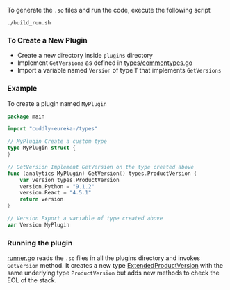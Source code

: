 To generate the `.so` files and run the code, execute the following script
```shell
./build_run.sh
```


### To Create a New Plugin
- Create a new directory inside `plugins` directory
- Implement `GetVersions` as defined in [types/commontypes.go](./types/commontypes.go)
- Import a variable named `Version` of type `T` that implements `GetVersions`

### Example
To create a plugin named `MyPlugin`

```go
package main

import "cuddly-eureka-/types"

// MyPlugin Create a custom type
type MyPlugin struct {
}

// GetVersion Implement GetVersion on the type created above
func (analytics MyPlugin) GetVersion() types.ProductVersion {
	var version types.ProductVersion
	version.Python = "9.1.2"
	version.React = "4.5.1"
	return version
}

// Version Export a variable of type created above
var Version MyPlugin
```

### Running the plugin
[runner.go](./runner.go) reads the `.so` files in all the plugins directory
and invokes `GetVersion` method. It creates a new type [ExtendedProductVersion](./depchecker.go)
with the same underlying type `ProductVersion` but adds new methods
to check the EOL of the stack.